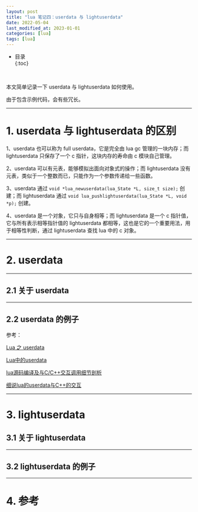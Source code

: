 ```yaml
---
layout: post
title: "lua 笔记四：userdata 与 lightuserdata"
date: 2022-05-04
last_modified_at: 2023-01-01
categories: [lua]
tags: [lua]
---
```


* 目录  
{:toc}
<br/>  

本文简单记录一下 userdata 与 lightuserdata 如何使用。  

由于包含示例代码，会有些冗长。      

---

# 1. userdata 与 lightuserdata 的区别

1、userdata 也可以称为 full userdata，它是完全由 lua gc 管理的一块内存；而 lightuserdata 只保存了一个 c 指针，这块内存的寿命由 c 模块自己管理。    

2、userdata 可以有元表，能够模拟出面向对象式的操作；而 lightuserdata 没有元表，类似于一个整数而已，只能作为一个参数传递给一些函数。   

3、userdata 通过 `void *lua_newuserdata(lua_State *L, size_t size);` 创建；而 lightuserdata 通过 `void lua_pushlightuserdata(lua_State *L, void *p);` 创建。   

4、userdata 是一个对象，它只与自身相等；而 lightuserdata 是一个 c 指针值，它与所有表示相等指针值的 lightuserdata 都相等，这也是它的一个重要用法，用于相等性判断，通过 lightuserdata 查找 lua 中的 c 对象。    

---

# 2. userdata 

---

## 2.1 关于 userdata  

---

## 2.2 userdata 的例子

参考： 

[Lua 之 userdata](https://www.cnblogs.com/chenny7/p/4077364.html)   

[Lua中的userdata](https://blog.csdn.net/qq826364410/article/details/88672091)      

[lua源码编译及与C/C++交互调用细节剖析](https://zhuanlan.zhihu.com/p/395277828)    

[细说lua的userdata与C++的交互](https://zhuanlan.zhihu.com/p/396407350)    



---

# 3. lightuserdata 

## 3.1 关于 lightuserdata


---

## 3.2 lightuserdata 的例子


---

# 4. 参考
